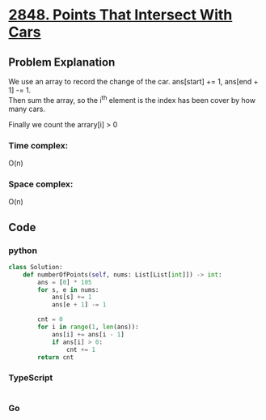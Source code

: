# [2848. Points That Intersect With Cars](https://leetcode.cn/problems/points-that-intersect-with-cars/)

## Problem Explanation
We use an array to record the change of the car. ans[start] += 1, ans[end + 1] -= 1.  
Then sum the array, so the i<sup>th</sup> element is the index has been cover by how many cars.

Finally we count the arrary[i] > 0
### Time complex:
O(n)
### Space complex:
O(n)
## Code

### python
```python
class Solution:
    def numberOfPoints(self, nums: List[List[int]]) -> int:
        ans = [0] * 105
        for s, e in nums:
            ans[s] += 1
            ans[e + 1] -= 1

        cnt = 0
        for i in range(1, len(ans)):
            ans[i] += ans[i - 1]
            if ans[i] > 0:
                cnt += 1
        return cnt
```

### TypeScript
```TypeScript


```

### Go
```go
```